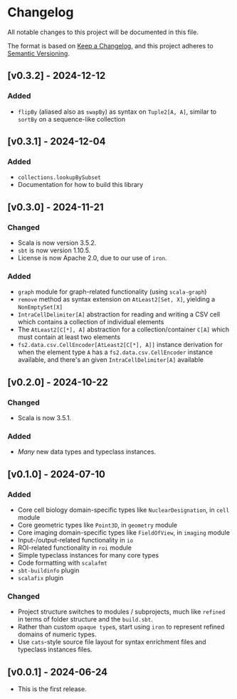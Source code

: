 # Changelog
All notable changes to this project will be documented in this file.

The format is based on [Keep a Changelog](https://keepachangelog.com/en/1.1.0/),
and this project adheres to [Semantic Versioning](https://semver.org/spec/v2.0.0.html).

## [v0.3.2] - 2024-12-12

### Added
* `flipBy` (aliased also as `swapBy`) as syntax on `Tuple2[A, A]`, similar to `sortBy` on a sequence-like collection

## [v0.3.1] - 2024-12-04

### Added
* `collections.lookupBySubset`
* Documentation for how to build this library

## [v0.3.0] - 2024-11-21

### Changed
* Scala is now version 3.5.2.
* `sbt` is now version 1.10.5.
* License is now Apache 2.0, due to our use of `iron`.

### Added
* `graph` module for graph-related functionality (using `scala-graph`)
* `remove` method as syntax extension on `AtLeast2[Set, X]`, yielding a `NonEmptySet[X]`
* `IntraCellDelimiter[A]` abstraction for reading and writing a CSV cell which contains a collection of individual elements
* The `AtLeast2[C[*], A]` abstraction for a collection/container `C[A]` which must contain at least two elements
* `fs2.data.csv.CellEncoder[AtLeast2[C[*], A]]` instance derivation for when the element type `A` has a `fs2.data.csv.CellEncoder` instance available, and there's an given `IntraCellDelimiter[A]` available

## [v0.2.0] - 2024-10-22

### Changed
* Scala is now 3.5.1.

### Added
* _Many_ new data types and typeclass instances.

## [v0.1.0] - 2024-07-10

### Added
* Core cell biology domain-specific types like `NuclearDesignation`, in `cell` module
* Core geometric types like `Point3D`, in `geometry` module
* Core imaging domain-specific types like `FieldOfView`, in `imaging` module
* Input-/output-related functionality in `io`
* ROI-related functionality in `roi` module
* Simple typeclass instances for many core types
* Code formatting with `scalafmt`
* `sbt-buildinfo` plugin
* `scalafix` plugin

### Changed
* Project structure switches to modules / subprojects, much like `refined` in terms of folder structure and the `build.sbt`.
* Rather than custom `opaque type`s, start using `iron` to represent refined domains of numeric types.
* Use `cats`-style source file layout for syntax enrichment files and typeclass instances files.

## [v0.0.1] - 2024-06-24
* This is the first release.
